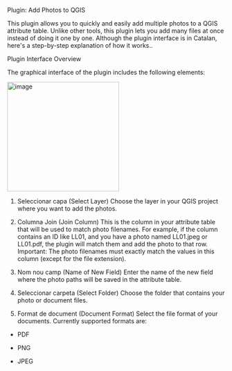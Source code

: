 Plugin: Add Photos to QGIS

This plugin allows you to quickly and easily add multiple photos to a QGIS attribute table. Unlike other tools, this plugin lets you add many files at once instead of doing it one by one. Although the plugin interface is in Catalan, here's a step-by-step explanation of how it works..


Plugin Interface Overview

The graphical interface of the plugin includes the following elements:

<img width="258" height="253" alt="image" src="https://github.com/user-attachments/assets/39f757c0-ac6a-4018-ada4-5808c86b9656" />

1. Seleccionar capa (Select Layer)
Choose the layer in your QGIS project where you want to add the photos.

2. Columna Join (Join Column)
This is the column in your attribute table that will be used to match photo filenames.
For example, if the column contains an ID like LL01, and you have a photo named LL01.jpeg or LL01.pdf, the plugin will match them and add the photo to that row.
Important: The photo filenames must exactly match the values in this column (except for the file extension).

3. Nom nou camp (Name of New Field)
Enter the name of the new field where the photo paths will be saved in the attribute table.

4. Seleccionar carpeta (Select Folder)
Choose the folder that contains your photo or document files.

5. Format de document (Document Format)
Select the file format of your documents. Currently supported formats are:

  - PDF

  - PNG

  - JPEG

